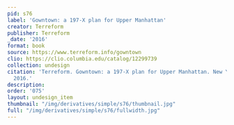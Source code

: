 ```yaml
---
pid: s76
label: 'Gowntown: a 197-X plan for Upper Manhattan'
creator: Terreform
publisher: Terreform
_date: '2016'
format: book
source: https://www.terreform.info/gowntown
clio: https://clio.columbia.edu/catalog/12299739
collection: undesign
citation: 'Terreform. Gowntown: a 197-X plan for Upper Manhattan. New York: Terraform,
  2016.'
description:
order: '075'
layout: undesign_item
thumbnail: "/img/derivatives/simple/s76/thumbnail.jpg"
full: "/img/derivatives/simple/s76/fullwidth.jpg"
---
```

